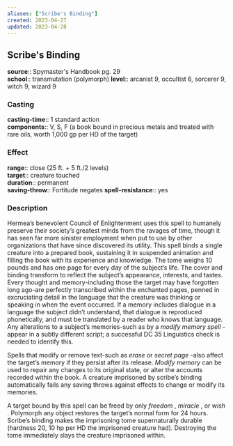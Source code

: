 ```yaml
---
aliases: ["Scribe's Binding"]
created: 2023-04-27
updated: 2023-04-28
---
```


## Scribe's Binding

**source**:: Spymaster's Handbook pg. 29  
**school**:: transmutation (polymorph)
**level**:: arcanist 9, occultist 6, sorcerer 9, witch 9, wizard 9

### Casting

**casting-time**:: 1 standard action  
**components**:: V, S, F (a book bound in precious metals and treated with rare oils, worth 1,000 gp per HD of the target)

### Effect

**range**:: close (25 ft. + 5 ft./2 levels)  
**target**:: creature touched  
**duration**:: permanent  
**saving-throw**:: Fortitude negates
**spell-resistance**:: yes

### Description

Hermea’s benevolent Council of Enlightenment uses this spell to humanely preserve their society’s greatest minds from the ravages of time, though it has seen far more sinister employment when put to use by other organizations that have since discovered its utility. This spell binds a single creature into a prepared book, sustaining it in suspended animation and filling the book with its experience and knowledge. The tome weighs 10 pounds and has one page for every day of the subject’s life. The cover and binding transform to reflect the subject’s appearance, interests, and tastes. Every thought and memory-including those the target may have forgotten long ago-are perfectly transcribed within the enchanted pages, penned in excruciating detail in the language that the creature was thinking or speaking in when the event occurred. If a memory includes dialogue in a language the subject didn’t understand, that dialogue is reproduced phonetically, and must be translated by a reader who knows that language. Any alterations to a subject’s memories-such as by a *modify memory spell* -appear in a subtly different script; a successful DC 35 Linguistics check is needed to identify this.  
  
Spells that modify or remove text-such as *erase* or *secret page* -also affect the target’s memory if they persist after its release. *Modify memory* can be used to repair any changes to its original state, or alter the accounts recorded within the book. A creature imprisoned by scribe’s binding automatically fails any saving throws against effects to change or modify its memories.  
  
A target bound by this spell can be freed by only *freedom* , *miracle* , or *wish* . Polymorph any object restores the target’s normal form for 24 hours. Scribe’s binding makes the imprisoning tome supernaturally durable (hardness 20, 10 hp per HD the imprisoned creature had). Destroying the tome immediately slays the creature imprisoned within.
